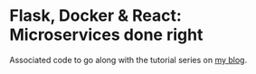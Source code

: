# Flask, Docker & React: Microservices done right

Associated code to go along with the tutorial series on [my blog](http://blog.awadawad.com).
